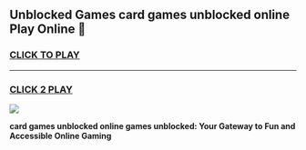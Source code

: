 
## Unblocked Games card games unblocked online Play Online 👋
<h3>
<a href="https://news.freeplayer.one?title=card_games_unblocked_online&ref=17F">CLICK TO PLAY</a></h3>
<hr>

<h3>
<a href="https://news.freeplayer.one?title=card_games_unblocked_online&ref=17F">CLICK 2 PLAY</a>
  
</h3>

<a href="https://news.freeplayer.one?title=card_games_unblocked_online&ref=17F/"><img src="https://clearcache.store/games.png"></a>


**card games unblocked online games unblocked: Your Gateway to Fun and Accessible Online Gaming**
